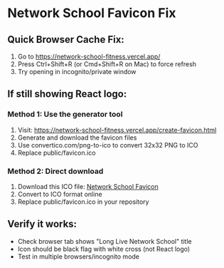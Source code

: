 # Network School Favicon Fix

## Quick Browser Cache Fix:
1. Go to https://network-school-fitness.vercel.app/
2. Press Ctrl+Shift+R (or Cmd+Shift+R on Mac) to force refresh
3. Try opening in incognito/private window

## If still showing React logo:

### Method 1: Use the generator tool
1. Visit: https://network-school-fitness.vercel.app/create-favicon.html  
2. Generate and download the favicon files
3. Use convertico.com/png-to-ico to convert 32x32 PNG to ICO
4. Replace public/favicon.ico

### Method 2: Direct download
1. Download this ICO file: [Network School Favicon](https://img.icons8.com/ios-filled/50/000000/flag.png)
2. Convert to ICO format online
3. Replace public/favicon.ico in your repository

## Verify it works:
- Check browser tab shows "Long Live Network School" title
- Icon should be black flag with white cross (not React logo)
- Test in multiple browsers/incognito mode